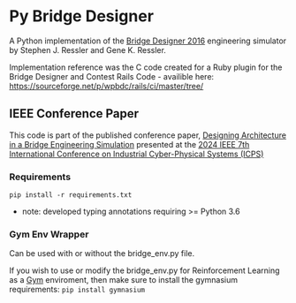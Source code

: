 # Py Bridge Designer
A Python implementation of the [Bridge Designer 2016](https://bridgedesigner.org/) engineering simulator by Stephen J. Ressler and Gene K. Ressler.

Implementation reference was the C code created for a Ruby plugin for the Bridge Designer and Contest Rails Code - availible here: https://sourceforge.net/p/wpbdc/rails/ci/master/tree/

## IEEE Conference Paper
This code is part of the published conference paper, [Designing Architecture in a Bridge Engineering Simulation](https://ieeexplore.ieee.org/document/10639984) presented at the [2024 IEEE 7th International Conference on Industrial Cyber-Physical Systems (ICPS)](https://ieeexplore.ieee.org/xpl/conhome/10639954/proceeding)

### Requirements
`pip install -r requirements.txt`
* note: developed typing annotations requiring >= Python 3.6

### Gym Env Wrapper
Can be used with or without the bridge_env.py file.

If you wish to use or modify the bridge_env.py for Reinforcement Learning as a [Gym](https://gymnasium.farama.org/) enviroment, then make sure to install the gymnasium requirements:
`pip install gymnasium`
